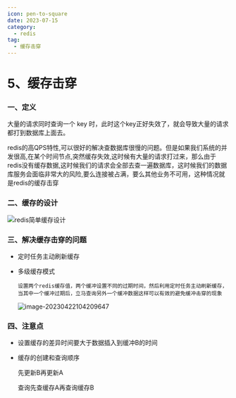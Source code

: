 ```yaml
---
icon: pen-to-square
date: 2023-07-15
category:
  - redis
tag:
  - 缓存击穿
---
```


# 5、缓存击穿



### 一、定义

大量的请求同时查询一个 key 时，此时这个key正好失效了，就会导致大量的请求都打到数据库上面去。

redis的高QPS特性,可以很好的解决查数据库很慢的问题。但是如果我们系统的并发很高,在某个时间节点,突然缓存失效,这时候有大量的请求打过来，那么由于redis没有缓存数据,这时候我们的请求会全部去查一遍数据库，这时候我们的数据库服务会面临非常大的风险,要么连接被占满，要么其他业务不可用，这种情况就是redis的缓存击穿



### 二、缓存的设计

![redis简单缓存设计](https://img-blog.csdnimg.cn/20210420151746278.png?x-oss-process=image/watermark,type_ZmFuZ3poZW5naGVpdGk,shadow_10,text_aHR0cHM6Ly9ibG9nLmNzZG4ubmV0L3hpYXNoZW5iYW8=,size_16,color_FFFFFF,t_70)



### 三、解决缓存击穿的问题

- 定时任务主动刷新缓存

- 多级缓存模式

  ```
  设置两个redis缓存值，两个缓冲设置不同的过期时间，然后利用定时任务主动刷新缓存，当其中一个缓冲过期后，立马查询另外一个缓冲数据这样可以有效的避免缓冲击穿的现象
  ```

  ![image-20230422104209647]( https://s2.loli.net/2023/04/22/Fd7nLi3N6eWGpDl.png)



### 四、注意点

- 设置缓存的差异时间要大于数据插入到缓冲B的时间

- 缓存的创建和查询顺序

  先更新B再更新A

  查询先查缓存A再查询缓存B